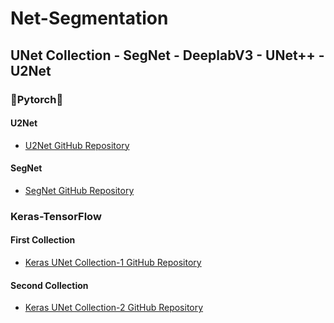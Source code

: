 # Net-Segmentation

## UNet Collection - SegNet - DeeplabV3 - UNet++ - U2Net

### 🔹Pytorch🔹
#### U2Net
- [U2Net GitHub Repository](https://github.com/xuebinqin/U-2-Net/tree/master)

#### SegNet
- [SegNet GitHub Repository](https://github.com/delta-onera/segnet_pytorch)

### Keras-TensorFlow
#### First Collection
- [Keras UNet Collection-1 GitHub Repository](https://github.com/yingkaisha/keras-unet-collection/tree/main)

#### Second Collection
- [Keras UNet Collection-2 GitHub Repository](https://github.com/divamgupta/image-segmentation-keras/tree/master)

